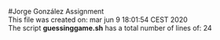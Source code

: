 #Jorge González Assignment  
This file was created on: mar jun  9 18:01:54 CEST 2020  
The script **guessinggame.sh** has a total number of lines of: 24  
